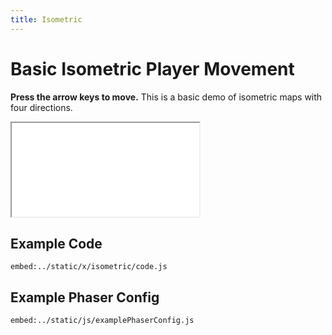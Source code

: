 ```yaml
---
title: Isometric
---
```


# Basic Isometric Player Movement

**Press the arrow keys to move.** This is a basic demo of isometric maps with four directions.

<iframe src="../../x/isometric"></iframe>

## Example Code

`embed:../static/x/isometric/code.js`

## Example Phaser Config

`embed:../static/js/examplePhaserConfig.js`
